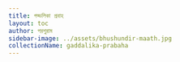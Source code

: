 ```yaml
---
title: গড্ডলিকা প্রবাহ
layout: toc
author: পরশুরাম
sidebar-image: ../assets/bhushundir-maath.jpg
collectionName: gaddalika-prabaha
---
```

